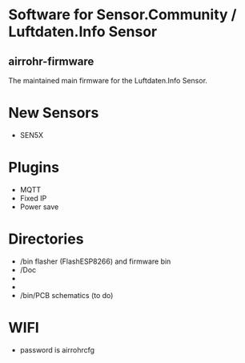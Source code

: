 

# Software for Sensor.Community / Luftdaten.Info Sensor

## airrohr-firmware

The maintained main firmware for the Luftdaten.Info Sensor. 

# New Sensors
* SEN5X

# Plugins
* MQTT
* Fixed IP
* Power save

# Directories 

* /bin   flasher (FlashESP8266) and firmware bin
* /Doc
* 
* 
* /bin/PCB   schematics	(to do)

# WIFI 
* password is airrohrcfg



